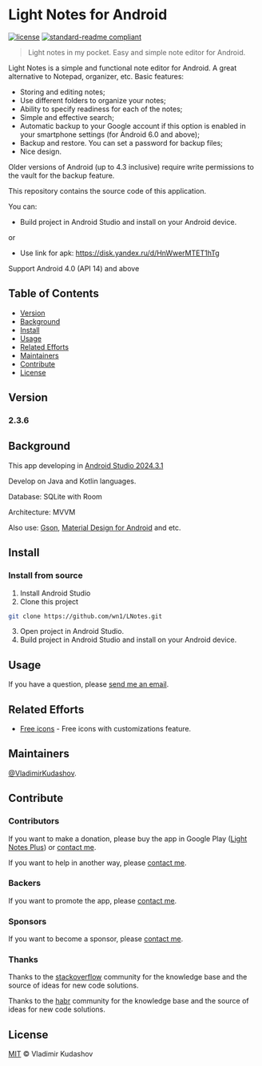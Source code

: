 # Light Notes for Android

[![license](https://img.shields.io/github/license/mashape/apistatus.svg)](https://opensource.org/licenses/MIT) [![standard-readme compliant](https://img.shields.io/badge/readme%20style-standard-brightgreen.svg?style=flat-square)](https://github.com/RichardLitt/standard-readme) 

> Light notes in my pocket.
> Easy and simple note editor for Android.

Light Notes is a simple and functional note editor for Android. 
A great alternative to Notepad, organizer, etc. 
Basic features:
- Storing and editing notes;
- Use different folders to organize your notes;
- Ability to specify readiness for each of the notes;
- Simple and effective search;
- Automatic backup to your Google account if this option is enabled in your smartphone settings (for Android 6.0 and above);
- Backup and restore. You can set a password for backup files;
- Nice design.

Older versions of Android (up to 4.3 inclusive) require write permissions to the vault for the backup feature.

This repository contains the source code of this application.

You can:
- Build project in Android Studio and install on your Android device.

or

- Use link for apk:
  https://disk.yandex.ru/d/HnWwerMTET1hTg

Support Android 4.0 (API 14) and above

## Table of Contents

- [Version ](#version)
- [Background](#background)
- [Install](#install)
- [Usage](#usage)
- [Related Efforts](#related-efforts)
- [Maintainers](#maintainers)
- [Contribute](#contribute)
- [License](#license)


## Version 
### 2.3.6

## Background

This app developing in [Android Studio 2024.3.1](https://developer.android.com/studio/) 

Develop on Java and Kotlin languages. 

Database: SQLite with Room

Architecture: MVVM

Also use:
[Gson](https://github.com/google/gson),
[Material Design for Android](https://developer.android.com/design/material/)
and etc.

## Install

### Install from source

1. Install Android Studio
2. Clone this project
```sh
git clone https://github.com/wn1/LNotes.git
```
3. Open project in Android Studio.
4. Build project in Android Studio and install on your Android device.

## Usage
If you have a question, please [send me an email](mailto:v.kudashov.83@yandex.ru).

## Related Efforts

- [Free icons](https://icons8.ru) - Free icons with customizations feature.

## Maintainers

[@VladimirKudashov](https://github.com/wn1).

## Contribute

### Contributors
If you want to make a donation, please buy the app in Google Play ([Light Notes Plus](https://play.google.com/store/apps/details?id=ru.q_dev.LNoteP)) or [contact me](mailto:v.kudashov.83@yandex.ru).

If you want to help in another way, please [contact me](mailto:v.kudashov.83@yandex.ru).

### Backers
If you want to promote the app, please [contact me](mailto:v.kudashov.83@yandex.ru).

### Sponsors
If you want to become a sponsor, please [contact me](mailto:v.kudashov.83@yandex.ru).

### Thanks
Thanks to the [stackoverflow](https://stackoverflow.com) community for the knowledge base and the source of ideas for new code solutions.

Thanks to the [habr](https://habr.com) community for the knowledge base and the source of ideas for new code solutions.

## License

[MIT](LICENSE) © Vladimir Kudashov
